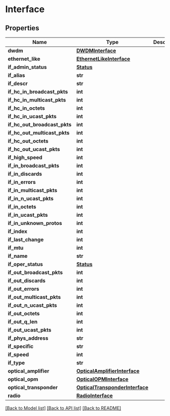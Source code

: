 # Interface

## Properties
Name | Type | Description | Notes
------------ | ------------- | ------------- | -------------
**dwdm** | [**DWDMInterface**](DWDMInterface.md) |  | [optional] 
**ethernet_like** | [**EthernetLikeInterface**](EthernetLikeInterface.md) |  | [optional] 
**if_admin_status** | [**Status**](Status.md) |  | [optional] 
**if_alias** | **str** |  | [optional] 
**if_descr** | **str** |  | [optional] 
**if_hc_in_broadcast_pkts** | **int** |  | [optional] 
**if_hc_in_multicast_pkts** | **int** |  | [optional] 
**if_hc_in_octets** | **int** |  | [optional] 
**if_hc_in_ucast_pkts** | **int** |  | [optional] 
**if_hc_out_broadcast_pkts** | **int** |  | [optional] 
**if_hc_out_multicast_pkts** | **int** |  | [optional] 
**if_hc_out_octets** | **int** |  | [optional] 
**if_hc_out_ucast_pkts** | **int** |  | [optional] 
**if_high_speed** | **int** |  | [optional] 
**if_in_broadcast_pkts** | **int** |  | [optional] 
**if_in_discards** | **int** |  | [optional] 
**if_in_errors** | **int** |  | [optional] 
**if_in_multicast_pkts** | **int** |  | [optional] 
**if_in_n_ucast_pkts** | **int** |  | [optional] 
**if_in_octets** | **int** |  | [optional] 
**if_in_ucast_pkts** | **int** |  | [optional] 
**if_in_unknown_protos** | **int** |  | [optional] 
**if_index** | **int** |  | [optional] 
**if_last_change** | **int** |  | [optional] 
**if_mtu** | **int** |  | [optional] 
**if_name** | **str** |  | [optional] 
**if_oper_status** | [**Status**](Status.md) |  | [optional] 
**if_out_broadcast_pkts** | **int** |  | [optional] 
**if_out_discards** | **int** |  | [optional] 
**if_out_errors** | **int** |  | [optional] 
**if_out_multicast_pkts** | **int** |  | [optional] 
**if_out_n_ucast_pkts** | **int** |  | [optional] 
**if_out_octets** | **int** |  | [optional] 
**if_out_q_len** | **int** |  | [optional] 
**if_out_ucast_pkts** | **int** |  | [optional] 
**if_phys_address** | **str** |  | [optional] 
**if_specific** | **str** |  | [optional] 
**if_speed** | **int** |  | [optional] 
**if_type** | **str** |  | [optional] 
**optical_amplifier** | [**OpticalAmplifierInterface**](OpticalAmplifierInterface.md) |  | [optional] 
**optical_opm** | [**OpticalOPMInterface**](OpticalOPMInterface.md) |  | [optional] 
**optical_transponder** | [**OpticalTransponderInterface**](OpticalTransponderInterface.md) |  | [optional] 
**radio** | [**RadioInterface**](RadioInterface.md) |  | [optional] 

[[Back to Model list]](../README.md#documentation-for-models) [[Back to API list]](../README.md#documentation-for-api-endpoints) [[Back to README]](../README.md)


